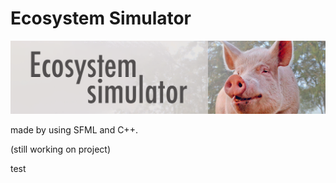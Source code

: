 # Ecosystem Simulator

![logical-model](/preview.png)

made by using SFML and C++.

(still working on project)

test